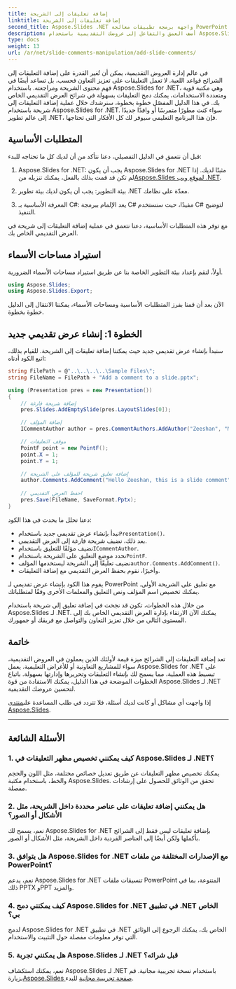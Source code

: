 ```yaml
---
title: إضافة تعليقات إلى الشريحة
linktitle: إضافة تعليقات إلى الشريحة
second_title: Aspose.Slides .NET واجهة برمجة تطبيقات معالجة PowerPoint
description: أضف العمق والتفاعل إلى عروضك التقديمية باستخدام Aspose.Slides API. تعرف على كيفية دمج التعليقات بسهولة في شرائحك باستخدام .NET. تعزيز المشاركة وجذب جمهورك.
type: docs
weight: 13
url: /ar/net/slide-comments-manipulation/add-slide-comments/
---
```


في عالم إدارة العروض التقديمية، يمكن أن تُغير القدرة على إضافة التعليقات إلى الشرائح قواعد اللعبة. لا تعمل التعليقات على تعزيز التعاون فحسب، بل تساعد أيضًا في فهم محتوى الشريحة ومراجعته. باستخدام Aspose.Slides for .NET، وهي مكتبة قوية ومتعددة الاستخدامات، يمكنك دمج التعليقات بسهولة في شرائح العرض التقديمي الخاص بك. في هذا الدليل المفصّل خطوة بخطوة، سنرشدك خلال عملية إضافة التعليقات إلى شريحة باستخدام Aspose.Slides for .NET. سواء كنت مطورًا متمرسًا أو وافدًا جديدًا إلى عالم تطوير .NET، فإن هذا البرنامج التعليمي سيوفر لك كل الأفكار التي تحتاجها.

## المتطلبات الأساسية

قبل أن نتعمق في الدليل التفصيلي، دعنا نتأكد من أن لديك كل ما تحتاجه للبدء:

1.  Aspose.Slides for .NET: يجب أن يكون Aspose.Slides for .NET مثبتًا لديك. إذا لم تكن قد قمت بذلك بالفعل، يمكنك تنزيله من[Aspose.Slides لموقع ويب .NET](https://releases.aspose.com/slides/net/).

2. بيئة التطوير: يجب أن يكون لديك بيئة تطوير .NET معدّة على نظامك.

3. المعرفة الأساسية بـ C#: يعد الإلمام ببرمجة C# مفيدًا، حيث سنستخدم C# لتوضيح التنفيذ.

مع توفر هذه المتطلبات الأساسية، دعنا نتعمق في عملية إضافة التعليقات إلى شريحة في العرض التقديمي الخاص بك.

## استيراد مساحات الأسماء

أولاً، لنقم بإعداد بيئة التطوير الخاصة بنا عن طريق استيراد مساحات الأسماء الضرورية.

```csharp
using Aspose.Slides;
using Aspose.Slides.Export;
```

الآن بعد أن قمنا بفرز المتطلبات الأساسية ومساحات الأسماء، يمكننا الانتقال إلى الدليل خطوة بخطوة.

## الخطوة 1: إنشاء عرض تقديمي جديد

سنبدأ بإنشاء عرض تقديمي جديد حيث يمكننا إضافة تعليقات إلى الشريحة. للقيام بذلك، اتبع الكود أدناه:

```csharp
string FilePath = @"..\..\..\..\Sample Files\";
string FileName = FilePath + "Add a comment to a slide.pptx";

using (Presentation pres = new Presentation())
{
    // إضافة شريحة فارغة
    pres.Slides.AddEmptySlide(pres.LayoutSlides[0]);

    // إضافة المؤلف
    ICommentAuthor author = pres.CommentAuthors.AddAuthor("Zeeshan", "MZ");

    // موقف التعليقات
    PointF point = new PointF();
    point.X = 1;
    point.Y = 1;

    // إضافة تعليق شريحة للمؤلف على الشريحة
    author.Comments.AddComment("Hello Zeeshan, this is a slide comment", pres.Slides[0], point, DateTime.Now);
    
    // احفظ العرض التقديمي
    pres.Save(FileName, SaveFormat.Pptx);
}
```

دعنا نحلل ما يحدث في هذا الكود:

-  نبدأ بإنشاء عرض تقديمي جديد باستخدام`Presentation()`.
- بعد ذلك، نضيف شريحة فارغة إلى العرض التقديمي.
-  نضيف مؤلفًا للتعليق باستخدام`ICommentAuthor`.
-  نحدد موضع التعليق على الشريحة باستخدام`PointF`.
- نضيف تعليقًا إلى الشريحة ليستخدمها المؤلف`author.Comments.AddComment()`.
- وأخيرًا، نقوم بحفظ العرض التقديمي مع إضافة التعليقات.

يقوم هذا الكود بإنشاء عرض تقديمي لـ PowerPoint مع تعليق على الشريحة الأولى. يمكنك تخصيص اسم المؤلف ونص التعليق والمعلمات الأخرى وفقًا لمتطلباتك.

من خلال هذه الخطوات، تكون قد نجحت في إضافة تعليق إلى شريحة باستخدام Aspose.Slides لـ .NET. يمكنك الآن الارتقاء بإدارة العرض التقديمي الخاص بك إلى المستوى التالي من خلال تعزيز التعاون والتواصل مع فريقك أو جمهورك.

## خاتمة

تعد إضافة التعليقات إلى الشرائح ميزة قيمة لأولئك الذين يعملون في العروض التقديمية، سواء للمشاريع التعاونية أو للأغراض التعليمية. يعمل Aspose.Slides for .NET على تبسيط هذه العملية، مما يسمح لك بإنشاء التعليقات وتحريرها وإدارتها بسهولة. باتباع الخطوات الموضحة في هذا الدليل، يمكنك الاستفادة من قوة Aspose.Slides لـ .NET لتحسين عروضك التقديمية.

 إذا واجهت أي مشاكل أو كانت لديك أسئلة، فلا تتردد في طلب المساعدة على[منتدى Aspose.Slides](https://forum.aspose.com/).

---

## الأسئلة الشائعة

### 1. كيف يمكنني تخصيص مظهر التعليقات في Aspose.Slides لـ .NET؟

يمكنك تخصيص مظهر التعليقات عن طريق تعديل خصائص مختلفة، مثل اللون والحجم والخط، باستخدام مكتبة Aspose.Slides. تحقق من الوثائق للحصول على إرشادات مفصلة.

### 2. هل يمكنني إضافة تعليقات على عناصر محددة داخل الشريحة، مثل الأشكال أو الصور؟

نعم، يسمح لك Aspose.Slides for .NET بإضافة تعليقات ليس فقط إلى الشرائح بأكملها ولكن أيضًا إلى العناصر الفردية داخل الشريحة، مثل الأشكال أو الصور.

### 3. هل يتوافق Aspose.Slides for .NET مع الإصدارات المختلفة من ملفات PowerPoint؟

نعم، يدعم Aspose.Slides for .NET تنسيقات ملفات PowerPoint المتنوعة، بما في ذلك PPTX وPPT والمزيد.

### 4. كيف يمكنني دمج Aspose.Slides for .NET في تطبيق .NET الخاص بي؟

لدمج Aspose.Slides for .NET في تطبيق .NET الخاص بك، يمكنك الرجوع إلى الوثائق التي توفر معلومات مفصلة حول التثبيت والاستخدام.

### 5. هل يمكنني تجربة Aspose.Slides لـ .NET قبل شرائه؟

نعم، يمكنك استكشاف Aspose.Slides لـ .NET باستخدام نسخة تجريبية مجانية. قم بزيارة[Aspose.Slides صفحة تجريبية مجانية](https://releases.aspose.com/) للبدء.